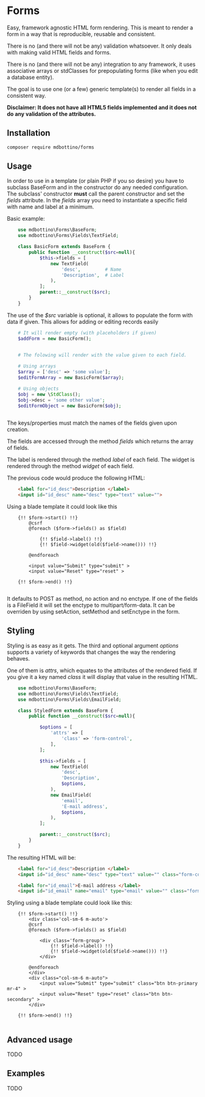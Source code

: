 # Forms

Easy, framework agnostic HTML form rendering. This is meant to render a form in a way that is reproducible, reusable and consistent.

There is no (and there will not be any) validation whatsoever. It only deals with making valid HTML fields and forms.

There is no (and there will not be any) integration to any framework, it uses associative arrays or stdClasses for prepopulating forms (like when you edit a database entity).

The goal is to use one (or a few) generic template(s) to render all fields in a consistent way.

**Disclaimer: It does not have all HTML5 fields implemented and it does not do any validation of the attributes.**

## Installation

```BASH
composer require mdbottino/forms
```

## Usage

In order to use in a template (or plain PHP if you so desire) you have to subclass BaseForm and in the constructor do any needed configuration. The subclass' constructor **must** call the parent constructor and set the *fields* attribute. In the *fields* array you need to instantiate a specific field with name and label at a minimum.

Basic example:
```PHP
	use mdbottino\Forms\BaseForm;
	use mdbottino\Forms\Fields\TextField;

	class BasicForm extends BaseForm {
	    public function __construct($src=null){
	        $this->fields = [
	            new TextField(
	                'desc',			# Name
	                'Description', 	# Label
	            ),
	        ];
	        parent::__construct($src);
	    }
	}
```

The use of the *$src* variable is optional, it allows to populate the form with data if given. This allows for adding or editing records easily

```PHP
	# It will render empty (with placeholders if given)
	$addForm = new BasicForm();


	# The folowing will render with the value given to each field.
	
	# Using arrays
	$array = ['desc' => 'some value'];
	$editFormArray = new BasicForm($array);

	# Using objects
	$obj = new \StdClass();
	$obj->desc = 'some other value';
	$editFormObject = new BasicForm($obj);
	
```

The keys/properties must match the names of the fields given upon creation.

The fields are accessed through the method *fields* which returns the array of fields.


The label is rendered through the method *label* of each field.
The widget is rendered through the method *widget* of each field.

The previous code would produce the following HTML:

```HTML
    <label for="id_desc">Description </label>
    <input id="id_desc" name="desc" type="text" value="">  
```


Using a blade template it could look like this
```Blade
    {!! $form->start() !!}
        @csrf
        @foreach ($form->fields() as $field)

            {!! $field->label() !!}
            {!! $field->widget(old($field->name())) !!}

        @endforeach

        <input value="Submit" type="submit" >
        <input value="Reset" type="reset" >

    {!! $form->end() !!}
	
```

It defaults to POST as method, no action and no enctype. If one of the fields is a FileField it will set the enctype to multipart/form-data. It can be overriden by using setAction, setMethod and setEnctype in the form.  

## Styling

Styling is as easy as it gets. The third and optional argument *options* supports a variety of keywords that changes the way the rendering behaves.

One of them is *attrs*, which equates to the attributes of the rendered field. If you give it a key named *class* it will display that value in the resulting HTML.


```PHP
	use mdbottino\Forms\BaseForm;
	use mdbottino\Forms\Fields\TextField;
	use mdbottino\Forms\Fields\EmailField;

	class StyledForm extends BaseForm {
	    public function __construct($src=null){

	        $options = [
	            'attrs' => [
	                'class' => 'form-control', 
	            ],
	        ];

	        $this->fields = [
	            new TextField(
	                'desc',
	                'Description',
	                $options,
	            ),
	            new EmailField(
	                'email',
	                'E-mail address',
	                $options,
	            ),
	        ];

	        parent::__construct($src);
	    }
	}
```

The resulting HTML will be:

```HTML
    <label for="id_desc">Description </label>
    <input id="id_desc" name="desc" type="text" value="" class="form-control">

    <label for="id_email">E-mail address </label>
    <input id="id_email" name="email" type="email" value="" class="form-control">    
```

Styling using a blade template could look like this:
```Blade
    {!! $form->start() !!}
    	<div class='col-sm-6 m-auto'>
        @csrf
        @foreach ($form->fields() as $field)

	        <div class='form-group'>
	            {!! $field->label() !!}
	            {!! $field->widget(old($field->name())) !!}
	        </div>

        @endforeach
        </div>
        <div class="col-sm-6 m-auto">
        	<input value="Submit" type="submit" class="btn btn-primary mr-4" >
        	<input value="Reset" type="reset" class="btn btn-secondary" >
        </div>

    {!! $form->end() !!}
	
```

## Advanced usage

TODO

## Examples

TODO
